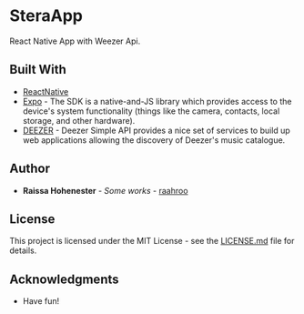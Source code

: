 # SteraApp
React Native App with Weezer Api.

## Built With

* [ReactNative](https://facebook.github.io/react-native/)
* [Expo](https://docs.expo.io/) - The SDK is a native-and-JS library which provides access to the device's system functionality (things like the camera, contacts, local storage, and other hardware).
* [DEEZER](https://rometools.github.io/rome/) - Deezer Simple API provides a nice set of services to build up web applications allowing the discovery of Deezer's music catalogue.

## Author

* **Raissa Hohenester** - *Some works* - [raahroo](https://github.com/raahroo)

## License

This project is licensed under the MIT License - see the [LICENSE.md](LICENSE.md) file for details.

## Acknowledgments

* Have fun!

